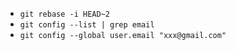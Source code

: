 - `git rebase -i HEAD~2`
- `git config --list | grep email`
- `git config --global user.email "xxx@gmail.com"`

